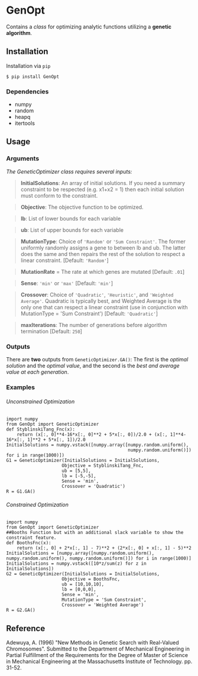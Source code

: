 # GenOpt
Contains a *class* for optimizing analytic functions utilizing a **genetic algorithm**.

## Installation

  Installation via `pip`
  ```
  $ pip install GenOpt
  ```
  
### Dependencies
* numpy
* random
* heapq
* itertools

## Usage

### Arguments
*The GeneticOptimizer class requires several inputs:*

> **InitialSolutions**: An array of initial solutions. If you need a summary constraint to be respected (e.g. x1+x2 = 1) then each initial solution must conform to the constraint.

> **Objective**: The objective function to be optimized. 

> **lb**: List of lower bounds for each variable

> **ub**: List of upper bounds for each variable

> **MutationType**: Choice of `'Random'` or `'Sum Constraint'`. The former uniformly randomly assigns a gene to between lb and ub. The latter does the same and then repairs the rest of the solution to respect a linear constraint. [Default: `'Random'`] 

> **MutationRate** = The rate at which genes are mutated [Default: `.01`]

> **Sense**: `'min'` or `'max'` [Default: `'min'`]

> **Crossover**: Choice of `'Quadratic'`, `'Heuristic'`, and `'Weighted Average'`. Quadratic is typically best, and Weighted Average is the only one that can respect a linear constraint (use in conjunction with MutationType = 'Sum Constraint') [Default: `'Quadratic'`]

> **maxIterations**: The number of generations before algorithm termination [Default: `250`]

### Outputs
There are **two** outputs from `GeneticOptimizer.GA()`: The first is the *optimal solution* and the *optimal value*, and the second is the *best and average value at each generation*.

### Examples

  ###### Unconstrained Optimization
  ```
  import numpy
  from GenOpt import GeneticOptimizer
  def StyblinskiTang_Fnc(x):
      return (x[:, 0]**4-16*x[:, 0]**2 + 5*x[:, 0])/2.0 + (x[:, 1]**4-16*x[:, 1]**2 + 5*x[:, 1])/2.0
  InitialSolutions = numpy.vstack([numpy.array([numpy.random.uniform(), 
                                                numpy.random.uniform()]) for i in range(1000)])
  G1 = GeneticOptimizer(InitialSolutions = InitialSolutions, 
                       Objective = StyblinskiTang_Fnc, 
                       ub = [5,5], 
                       lb = [-5,-5], 
                       Sense = 'min', 
                       Crossover = 'Quadratic')
  R = G1.GA()
  ```
  
  ###### Constrained Optimization
  ```
  import numpy
  from GenOpt import GeneticOptimizer
  ##Booths Function but with an additional slack variable to show the constraint feature.
  def BoothsFnc(x):
      return (x[:, 0] + 2*x[:, 1] - 7)**2 + (2*x[:, 0] + x[:, 1] - 5)**2
  InitialSolutions = [numpy.array([numpy.random.uniform(), numpy.random.uniform(), numpy.random.uniform()]) for i in range(1000)]
  InitialSolutions = numpy.vstack([10*z/sum(z) for z in InitialSolutions])
  G2 = GeneticOptimizer(InitialSolutions = InitialSolutions, 
                       Objective = BoothsFnc, 
                       ub = [10,10,10], 
                       lb = [0,0,0], 
                       Sense = 'min', 
                       MutationType = 'Sum Constraint',
                       Crossover = 'Weighted Average')
  R = G2.GA()
  ```

## Reference

Adewuya, A. (1996) "New Methods in Genetic Search with Real-Valued Chromosomes". Submitted to the Department of Mechanical Engineering in Partial Fulfillment of the Requirements for the Degree of Master of Science in Mechanical Engineering at the Massachusetts Institute of Technology. pp. 31-52.
